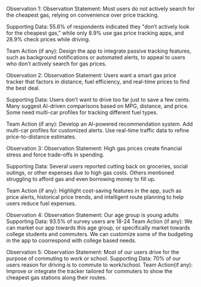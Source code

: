 Observation 1:
Observation Statement: Most users do not actively search for the cheapest gas, relying on convenience over price tracking.

Supporting Data: 55.6% of respondents indicated they "don’t actively look for the cheapest gas," while only 8.9% use gas price tracking apps, and 28.9% check prices while driving.

Team Action (if any): Design the app to integrate passive tracking features, such as background notifications or automated alerts, to appeal to users who don’t actively search for gas prices.

Observation 2:
Observation Statement: Users want a smart gas price tracker that factors in distance, fuel efficiency, and real-time prices to find the best deal.

Supporting Data:
Users don’t want to drive too far just to save a few cents.
Many suggest AI-driven comparisons based on MPG, distance, and price.
Some need multi-car profiles for tracking different fuel types.

Team Action (if any):
Develop an AI-powered recommendation system.
Add multi-car profiles for customized alerts.
Use real-time traffic data to refine price-to-distance estimates.

Observation 3:
Observation Statement: High gas prices create financial stress and force trade-offs in spending.

Supporting Data: Several users reported cutting back on groceries, social outings, or other expenses due to high gas costs. Others mentioned struggling to afford gas and even borrowing money to fill up.

Team Action (if any): Highlight cost-saving features in the app, such as price alerts, historical price trends, and intelligent route planning to help users reduce fuel expenses.

Observation 4: 
Observation Statement: Our age group is young adults
Supporting Data: 93.5% of survey users are 18-24
Team Action (if any): We can market our app towards this age group, or specifically market towards college students and commuters.
We can customize some of the budgeting in the app to coorrespond with college based needs.

Observation 5:
Observation Statement: Most of our users drive for the purpose of commuting to work or school.
Supporting Data: 70% of our users reason for driving is to commute to work/school.
Team Action(if any): Improve or integrate the tracker tailored for commuters to show the cheapest gas stations along their routes.
